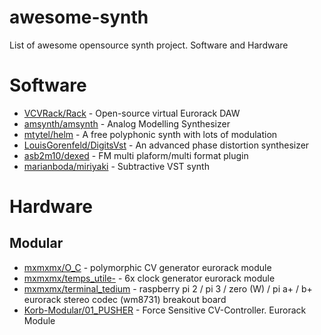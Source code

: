 # awesome-synth
List of awesome opensource synth project. Software and Hardware

# Software

* [VCVRack/Rack](https://github.com/VCVRack/Rack) - Open-source virtual Eurorack DAW
* [amsynth/amsynth](https://github.com/amsynth/amsynth) - Analog Modelling Synthesizer
* [mtytel/helm](https://github.com/mtytel/helm) - A free polyphonic synth with lots of modulation
* [LouisGorenfeld/DigitsVst](https://github.com/LouisGorenfeld/DigitsVst) - An advanced phase distortion synthesizer
* [asb2m10/dexed](https://github.com/asb2m10/dexed) - FM multi plaform/multi format plugin
* [marianboda/miriyaki](https://github.com/marianboda/miriyaki) - Subtractive VST synth

# Hardware

## Modular

* [mxmxmx/O_C](https://github.com/mxmxmx/O_C) - polymorphic CV generator eurorack module
* [mxmxmx/temps_utile-](https://github.com/mxmxmx/temps_utile-) - 6x clock generator eurorack module
* [mxmxmx/terminal_tedium](https://github.com/mxmxmx/terminal_tedium) - raspberry pi 2 / pi 3 / zero (W) / pi a+ / b+ eurorack stereo codec (wm8731) breakout board 
* [Korb-Modular/01_PUSHER](https://github.com/Korb-Modular/01_PUSHER) - Force Sensitive CV-Controller. Eurorack Module
